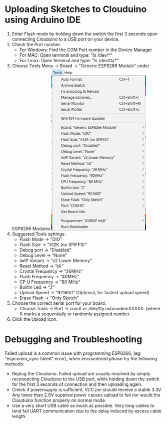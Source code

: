 # Uploading Sketches to Clouduino using Arduino IDE #
1. Enter Flash mode by holding down the switch the first 3 seconds upon connecting Clouduino to a USB port on your device.
2. Check the Port number.
    - For Windows: Find the COM Port number in the Device Manager
    - For MAC: Open terminal and type: "ls /dev/*"
    - For Linux: Open terminal and type: "ls /dev/tty*"
3. Choose Tools Menu -> Board -> "Generic ESP8266 Module" under ESP8266 Modules
    ![Tools_Settings](Tools_Settings.png)
4. Suggested Tools settings:
    - Flash Mode -> "DIO"
    - Flash Size -> “512K (no SPIFFS)”
    - Debug port -> “Disabled” 
    - Debug Level -> “None”
    - IwIP Variant -> “v2 Lower Memory”
    - Reset Method -> “ck”
    - Crystal Frequency -> “26MHz”
    - Flash Frequency -> “40MHz”
    - CP U Frequency -> “80 MHz”
    - Builtin Led -> “2”
    - Upload Speed -> “921600” (Optional, for fastest upload speed)
    - Erase Flash -> “Only Sketch”
5. Choose the correct serial port for your board.
    - Choose Tools -> Port -> comX or /dev/tty.usbmodemXXXXX. (where X marks a sequentially or randomly assigned number.
6. Click the Upload icon.


#  Debugging and Troubleshooting #
Failed upload is a common issue with programming ESP8266, (eg: "espcomm_sync failed" error), when encountered please try the following methods:
 - Replug the Clouduino. Failed upload are usually resolved by simply reconnecting Clouduino to the USB port, while holding down the switch for the first 3 seconds of connection and then uploading again.
 - Check if powersupply is sufficient, VCC pin should receive a stable 3.3V. Any lower than 2.9V supplied power causes upload to fail nor would the Clouduino function properly on normal mode.
 - Use a very short USB cable as much as possible. Very long cables to tend fail UART communication due to the delay induced by excess cable length.
 